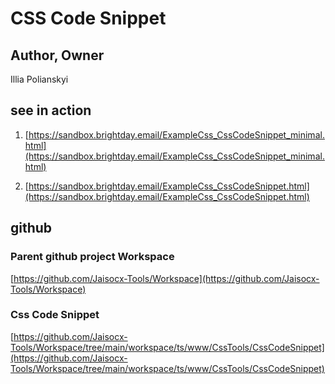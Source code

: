 # CSS Code Snippet

## Author, Owner
Illia Polianskyi

## see in action
1. [https://sandbox.brightday.email/ExampleCss_CssCodeSnippet_minimal.html](https://sandbox.brightday.email/ExampleCss_CssCodeSnippet_minimal.html)


2. [https://sandbox.brightday.email/ExampleCss_CssCodeSnippet.html](https://sandbox.brightday.email/ExampleCss_CssCodeSnippet.html)

## github

### Parent github project Workspace
[https://github.com/Jaisocx-Tools/Workspace](https://github.com/Jaisocx-Tools/Workspace)


### Css Code Snippet
[https://github.com/Jaisocx-Tools/Workspace/tree/main/workspace/ts/www/CssTools/CssCodeSnippet](https://github.com/Jaisocx-Tools/Workspace/tree/main/workspace/ts/www/CssTools/CssCodeSnippet)


